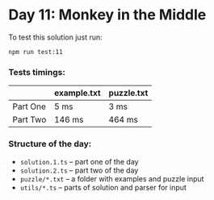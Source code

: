 # Day 11: Monkey in the Middle

To test this solution just run:

```shell
npm run test:11
```

### Tests timings:

|          | example.txt | puzzle.txt |
| -------- | ----------- | ---------- |
| Part One | 5 ms        | 3 ms       |
| Part Two | 146 ms      | 464 ms     |

### Structure of the day:

- `solution.1.ts` – part one of the day
- `solution.2.ts` – part two of the day
- `puzzle/*.txt` – a folder with examples and puzzle input
- `utils/*.ts` – parts of solution and parser for input
